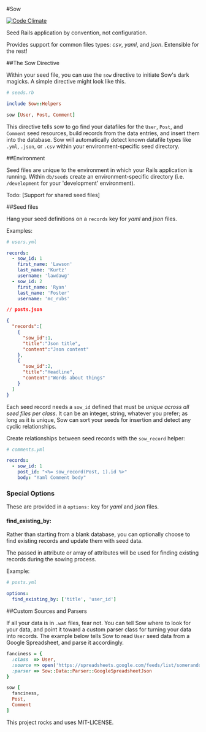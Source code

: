 #Sow

[![Code Climate](https://codeclimate.com/github/vigetlabs/sow.png)](https://codeclimate.com/github/vigetlabs/sow)

Seed Rails application by convention, not configuration.

Provides support for common files types: *csv*, *yaml*, and *json*.  Extensible for the rest!


##The Sow Directive

Within your seed file, you can use the `sow` directive to initiate Sow's dark magicks. A simple directive might look like this.

```ruby
# seeds.rb

include Sow::Helpers

sow [User, Post, Comment]
```

This directive tells sow to go find your datafiles for the `User`, `Post`, and `Comment` seed resources, build records from the data entries, and insert them into the database. Sow will automatically detect known datafile types like `.yml`, `.json`, or `.csv` within your environment-specific seed directory.


##Environment

Seed files are unique to the environment in which your Rails application is running. Within `db/seeds` create an environment-specific directory (i.e. `/development` for your 'development' environment).

Todo: [Support for shared seed files]


##Seed files

Hang your seed definitions on a `records` key for *yaml* and *json* files.

Examples:

```yaml
# users.yml

records:
  - sow_id: 1
    first_name: 'Lawson'
    last_name: 'Kurtz'
    username: 'lawdawg'
  - sow_id: 2
    first_name: 'Ryan'
    last_name: 'Foster'
    username: 'mc_rubs'
```

```json
// posts.json

{
  "records":[
    {
      "sow_id":1,
      "title":"Json title",
      "content":"Json content"
    },
    {
      "sow_id":2,
      "title":"Headline",
      "content":"Words about things"
    }
  ]
}
```

Each seed record needs a `sow_id` defined that must be *unique across all seed files per class*.  It can be an integer, string, whatever you prefer; as long as it is unique, Sow can sort your seeds for insertion and detect any cyclic relationships.

Create relationships between seed records with the `sow_record` helper:

```yaml
# comments.yml

records:
  - sow_id: 1
    post_id: "<%= sow_record(Post, 1).id %>"
    body: "Yaml Comment body"
```

### Special Options

These are provided in a `options:` key for *yaml* and *json* files.

#### find_existing_by:

Rather than starting from a blank database, you can optionally choose to find existing records and update them with seed data.

The passed in attribute or array of attributes will be used for finding existing records during the sowing process.

Example:

```yaml
# posts.yml

options:
  find_existing_by: ['title', 'user_id']
```

##Custom Sources and Parsers

If all your data is in `.wat` files, fear not. You can tell Sow where to look for your data, and point it toward a custom parser class for turning your data into records. The example below tells Sow to read `User` seed data from a Google Spreadsheet, and parse it accordingly.

```ruby
fanciness = {
  :class  => User,
  :source => open('https://spreadsheets.google.com/feeds/list/somerandomtoken/1/public/values?alt=json'),
  :parser => Sow::Data::Parser::GoogleSpreadsheetJson
}

sow [
  fanciness,
  Post,
  Comment
]
```

This project rocks and uses MIT-LICENSE.
